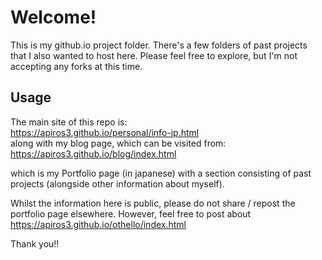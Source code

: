 # Welcome!

This is my github.io project folder. There's a few folders of past projects that I also wanted to host here. 
Please feel free to explore, but I'm not accepting any forks at this time.

## Usage
The main site of this repo is:    
https://apiros3.github.io/personal/info-jp.html    
along with my blog page, which can be visited from:    
https://apiros3.github.io/blog/index.html

which is my Portfolio page (in japanese) with a section consisting of past projects (alongside other information about myself).

Whilst the information here is public, please do not share / repost the portfolio page elsewhere.
However, feel free to post about https://apiros3.github.io/othello/index.html 

Thank you!!
